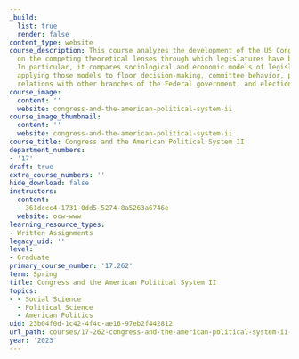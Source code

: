 ```yaml
---
_build:
  list: true
  render: false
content_type: website
course_description: This course analyzes the development of the US Congress by focusing
  on the competing theoretical lenses through which legislatures have been studied.
  In particular, it compares sociological and economic models of legislative behavior,
  applying those models to floor decision-making, committee behavior, political parties,
  relations with other branches of the Federal government, and elections.
course_image:
  content: ''
  website: congress-and-the-american-political-system-ii
course_image_thumbnail:
  content: ''
  website: congress-and-the-american-political-system-ii
course_title: Congress and the American Political System II
department_numbers:
- '17'
draft: true
extra_course_numbers: ''
hide_download: false
instructors:
  content:
  - 361dccc4-1731-0dd5-5274-8a5263a6746e
  website: ocw-www
learning_resource_types:
- Written Assignments
legacy_uid: ''
level:
- Graduate
primary_course_number: '17.262'
term: Spring
title: Congress and the American Political System II
topics:
- - Social Science
  - Political Science
  - American Politics
uid: 23b04f0d-1c42-4f4c-ae16-97eb2f442812
url_path: courses/17-262-congress-and-the-american-political-system-ii-spring-2023
year: '2023'
---
```

